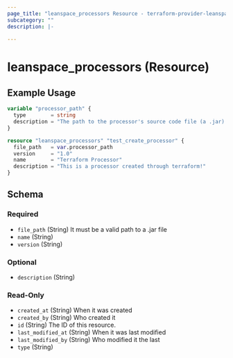 ```yaml
---
page_title: "leanspace_processors Resource - terraform-provider-leanspace"
subcategory: ""
description: |-
  
---
```


# leanspace_processors (Resource)



## Example Usage

```terraform
variable "processor_path" {
  type        = string
  description = "The path to the processor's source code file (a .jar)."
}

resource "leanspace_processors" "test_create_processor" {
  file_path   = var.processor_path
  version     = "1.0"
  name        = "Terraform Processor"
  description = "This is a processor created through terraform!"
}
```

<!-- schema generated by tfplugindocs -->
## Schema

### Required

- `file_path` (String) It must be a valid path to a .jar file
- `name` (String)
- `version` (String)

### Optional

- `description` (String)

### Read-Only

- `created_at` (String) When it was created
- `created_by` (String) Who created it
- `id` (String) The ID of this resource.
- `last_modified_at` (String) When it was last modified
- `last_modified_by` (String) Who modified it the last
- `type` (String)
